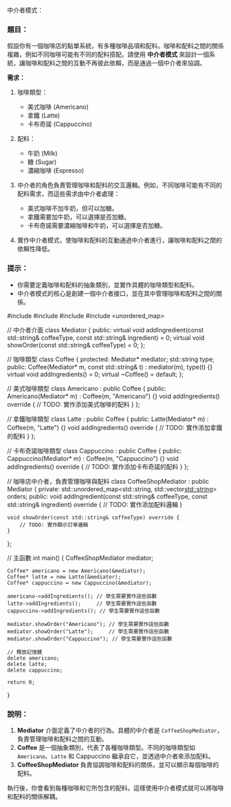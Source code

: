 中介者模式：

### 題目：

假設你有一個咖啡店的點單系統，有多種咖啡品項和配料。咖啡和配料之間的關係複雜，例如不同咖啡可能有不同的配料搭配。請使用 **中介者模式** 來設計一個系統，讓咖啡和配料之間的互動不再彼此依賴，而是通過一個中介者來協調。

**需求：**
1. 咖啡類型：
   - 美式咖啡 (Americano)
   - 拿鐵 (Latte)
   - 卡布奇諾 (Cappuccino)

2. 配料：
   - 牛奶 (Milk)
   - 糖 (Sugar)
   - 濃縮咖啡 (Espresso)

3. 中介者的角色負責管理咖啡和配料的交互邏輯。例如，不同咖啡可能有不同的配料需求，而這些需求由中介者處理：
   - 美式咖啡不加牛奶，但可以加糖。
   - 拿鐵需要加牛奶，可以選擇是否加糖。
   - 卡布奇諾需要濃縮咖啡和牛奶，可以選擇是否加糖。

4. 實作中介者模式，使咖啡和配料的互動通過中介者進行，讓咖啡和配料之間的依賴性降低。

### 提示：
- 你需要定義咖啡和配料的抽象類別，並實作具體的咖啡類型和配料。
- 中介者模式的核心是創建一個中介者接口，並在其中管理咖啡和配料之間的關係。

#include <iostream>
#include <string>
#include <vector>
#include <unordered_map>

// 中介者介面
class Mediator {
public:
    virtual void addIngredient(const std::string& coffeeType, const std::string& ingredient) = 0;
    virtual void showOrder(const std::string& coffeeType) = 0;
};

// 咖啡類型
class Coffee {
protected:
    Mediator* mediator;
    std::string type;
public:
    Coffee(Mediator* m, const std::string& t) : mediator(m), type(t) {}
    virtual void addIngredients() = 0;     virtual ~Coffee() = default;
};

// 美式咖啡類型
class Americano : public Coffee {
public:
    Americano(Mediator* m) : Coffee(m, "Americano") {}
    void addIngredients() override {
        // TODO: 實作添加美式咖啡的配料
    }
};

// 拿鐵咖啡類型
class Latte : public Coffee {
public:
    Latte(Mediator* m) : Coffee(m, "Latte") {}
    void addIngredients() override {
        // TODO: 實作添加拿鐵的配料
    }
};

// 卡布奇諾咖啡類型
class Cappuccino : public Coffee {
public:
    Cappuccino(Mediator* m) : Coffee(m, "Cappuccino") {}
    void addIngredients() override {
        // TODO: 實作添加卡布奇諾的配料
    }
};

// 咖啡店中介者，負責管理咖啡與配料
class CoffeeShopMediator : public Mediator {
private:
    std::unordered_map<std::string, std::vector<std::string>> orders;
public:
    void addIngredient(const std::string& coffeeType, const std::string& ingredient) override {
        // TODO: 實作添加配料邏輯
    }

    void showOrder(const std::string& coffeeType) override {
        // TODO: 實作顯示訂單邏輯
    }
};

// 主函數
int main() {
    CoffeeShopMediator mediator;

    Coffee* americano = new Americano(&mediator);
    Coffee* latte = new Latte(&mediator);
    Coffee* cappuccino = new Cappuccino(&mediator);

    americano->addIngredients(); // 學生需要實作這些函數
    latte->addIngredients();     // 學生需要實作這些函數
    cappuccino->addIngredients(); // 學生需要實作這些函數

    mediator.showOrder("Americano"); // 學生需要實作這些函數
    mediator.showOrder("Latte");     // 學生需要實作這些函數
    mediator.showOrder("Cappuccino"); // 學生需要實作這些函數

    // 釋放記憶體
    delete americano;
    delete latte;
    delete cappuccino;

    return 0;
}
  

### 說明：
1. **Mediator** 介面定義了中介者的行為。具體的中介者是 `CoffeeShopMediator`，負責管理咖啡和配料之間的互動。
2. **Coffee** 是一個抽象類別，代表了各種咖啡類型。不同的咖啡類型如 `Americano`、`Latte` 和 Cappuccino 繼承自它，並透過中介者來添加配料。
3. **CoffeeShopMediator** 負責協調咖啡和配料的關係，並可以顯示每個咖啡的配料。

執行後，你會看到每種咖啡和它所包含的配料。這樣使用中介者模式就可以將咖啡和配料的關係解耦。